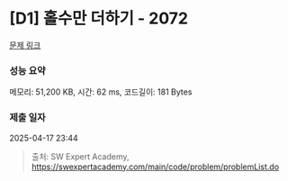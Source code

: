 # [D1] 홀수만 더하기 - 2072 

[문제 링크](https://swexpertacademy.com/main/code/problem/problemDetail.do?contestProbId=AV5QSEhaA5sDFAUq) 

### 성능 요약

메모리: 51,200 KB, 시간: 62 ms, 코드길이: 181 Bytes

### 제출 일자

2025-04-17 23:44



> 출처: SW Expert Academy, https://swexpertacademy.com/main/code/problem/problemList.do